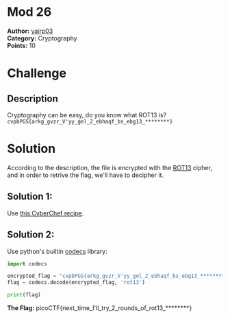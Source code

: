 # Mod 26
**Author:** [yairp03](https://github.com/yairp03)  
**Category:** Cryptography  
**Points:**  10
# Challenge
## Description
Cryptography can be easy, do you know what ROT13 is? `cvpbPGS{arkg_gvzr_V'yy_gel_2_ebhaqf_bs_ebg13_********}`

# Solution
According to the description, the file is encrypted with the [ROT13](https://en.wikipedia.org/wiki/ROT13) cipher, and in order to retrive the flag, we'll have to decipher it.
## Solution 1:
Use [this CyberChef recipe](https://gchq.github.io/CyberChef/#recipe=ROT13(true,true,false,13)).
## Solution 2:
Use python's builtin [codecs](https://docs.python.org/3/library/codecs.html) library:
```py
import codecs

encrypted_flag = "cvpbPGS{arkg_gvzr_V'yy_gel_2_ebhaqf_bs_ebg13_********}"
flag = codecs.decode(encrypted_flag, 'rot13')

print(flag)
```

**The Flag:** picoCTF{next_time_I'll_try_2_rounds_of_rot13_********}
